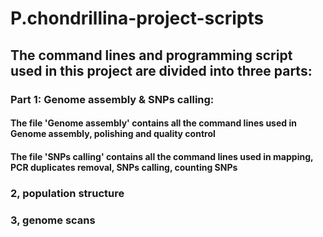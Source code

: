 # P.chondrillina-project-scripts

## The command lines and programming script used in this project are divided into three parts:
### Part 1: Genome assembly & SNPs calling:
#### The file 'Genome assembly' contains all the command lines used in Genome assembly, polishing and quality control
#### The file 'SNPs calling' contains all the command lines used in mapping, PCR duplicates removal, SNPs calling, counting SNPs

### 2, population structure 
####
####
####

### 3, genome scans
####
####
